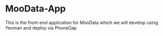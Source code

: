 MooData-App
===========

This is the front-end application for MooData which we will develop using Yeoman and deploy via PhoneGap
